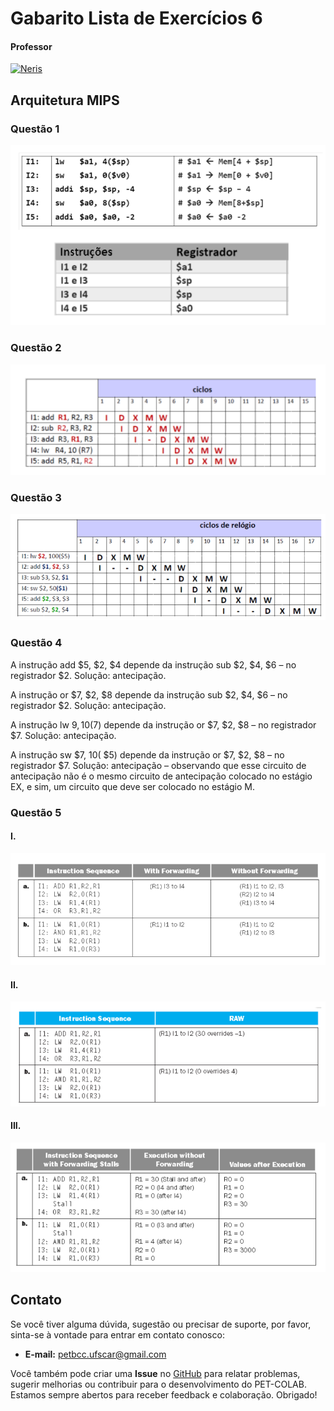 # Gabarito Lista de Exercícios 6

#### Professor
[![Neris](https://img.shields.io/badge/Luciano_Neris-%2300599C.svg?style=for-the-badge&logo=GoogleScholar&logoColor=white)](https://site.dc.ufscar.br/docente/5cee7e5d48365a001679f750)


## Arquitetura MIPS

### Questão 1 

![Resposta1](https://raw.githubusercontent.com/petbccufscar/.github/main/pet-colab/Arq1/imagem_2024-03-18_174737704.png)

### Questão 2 

![Resposta2](https://raw.githubusercontent.com/petbccufscar/.github/main/pet-colab/Arq1/imagem_2024-03-18_174753255.png)

### Questão 3 

![Resposta3](https://github.com/petbccufscar/.github/blob/main/pet-colab/Arq1/imagem_2024-03-18_174814060.png)

### Questão 4

A instrução add $5, $2, $4 depende da instrução sub $2, $4, $6 – no registrador $2.
Solução: antecipação.

A instrução or $7, $2, $8 depende da instrução sub $2, $4, $6 – no registrador $2.
Solução: antecipação.

A instrução lw $9, 10($7) depende da instrução or $7, $2, $8 – no registrador $7.
Solução: antecipação.

A instrução sw $7, 10( $5) depende da instrução or $7, $2, $8 – no registrador $7.
Solução: antecipação – observando que esse circuito de antecipação não é o mesmo
circuito de antecipação colocado no estágio EX, e sim, um circuito que deve ser colocado
no estágio M.

### Questão 5

#### I.

![Resposta5_1](https://raw.githubusercontent.com/petbccufscar/.github/main/pet-colab/Arq1/imagem_2024-03-18_174832093.png)

#### II.

![Resposta5_2](https://raw.githubusercontent.com/petbccufscar/.github/main/pet-colab/Arq1/imagem_2024-03-18_174841465.png)

#### III.

![Resposta5_3](https://raw.githubusercontent.com/petbccufscar/.github/main/pet-colab/Arq1/imagem_2024-03-18_174857066.png)

## Contato

Se você tiver alguma dúvida, sugestão ou precisar de suporte, por favor, sinta-se à vontade para entrar em contato conosco:

- **E-mail:** petbcc.ufscar@gmail.com

Você também pode criar uma **Issue** no [GitHub](https://github.com/petbccufscar/pet-colab/issues) para relatar problemas, sugerir melhorias ou contribuir para o desenvolvimento do PET-COLAB. Estamos sempre abertos para receber feedback e colaboração. Obrigado!